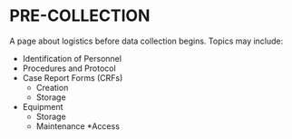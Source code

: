 PRE-COLLECTION
==============
A page about logistics before data collection begins. Topics may include:
  * Identification of Personnel
  * Procedures and Protocol
  * Case Report Forms (CRFs)
    - Creation
    - Storage
  * Equipment
    - Storage
    - Maintenance
  *Access
